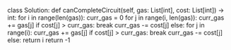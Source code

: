 class Solution:
def canCompleteCircuit(self, gas: List[int], cost: List[int]) -> int:
for i in range(len(gas)):
curr_gas = 0
for j in range(i, len(gas)):
curr_gas += gas[j]
if cost[j] > curr_gas:
break
curr_gas -= cost[j]
else:
for j in range(i):
curr_gas += gas[j]
if cost[j] > curr_gas:
break
curr_gas -= cost[j]
else:
return i
return -1